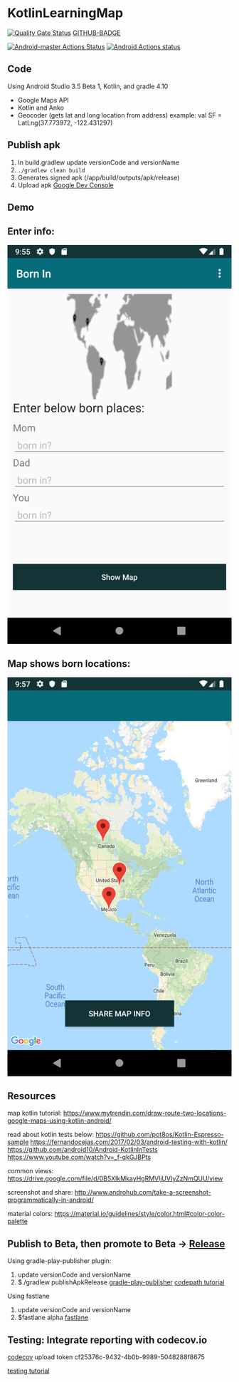 # KotlinLearningMap
[![Quality Gate Status](https://sonarcloud.io/api/project_badges/measure?project=AndreSand_BornInApp&metric=alert_status)](https://sonarcloud.io/dashboard?id=AndreSand_BornInApp)
[GITHUB-BADGE](https://github.com/AndreSand/BornInApp/workflows/android-master/badge.svg)

[![Android-master Actions Status](https://github.com/AndreSand/BornInApp/workflows/android-master/badge.svg)](https://github.com/AndreSand/BornInApp/actions)
[![Android Actions status](https://github.com/AndreSand/BornInApp/workflows/android/badge.svg)](https://github.com/AndreSand/BornInApp/actions)

## Code
Using Android Studio 3.5 Beta 1, Kotlin, and gradle 4.10

- Google Maps API
- Kotlin and Anko
- Geocoder (gets lat and long location from address) example: val SF = LatLng(37.773972, -122.431297)

## Publish apk
1. In build.gradlew update versionCode and versionName
2. ```./gradlew clean build```
3. Generates signed apk (/app/build/outputs/apk/release)
4. Upload apk [Google Dev Console](https://play.google.com/apps/publish/)

## Demo

## Enter info:
<img src='map_form.png' title='Enter info: ' width='' alt='Enter info: ' />

## Map shows born locations:
<img src='map.png' title='Map shows born locations: ' width='' alt='Map shows born locations' />


## Resources
map kotlin tutorial:
https://www.mytrendin.com/draw-route-two-locations-google-maps-using-kotlin-android/

read about kotlin tests below:
https://github.com/pot8os/Kotlin-Espresso-sample
https://fernandocejas.com/2017/02/03/android-testing-with-kotlin/
https://github.com/android10/Android-KotlinInTests
https://www.youtube.com/watch?v=_f-qkGJBPts

common views:
https://drive.google.com/file/d/0B5XIkMkayHgRMVljUVIyZzNmQUU/view

screenshot and share:
http://www.androhub.com/take-a-screenshot-programmatically-in-android/

material colors:
https://material.io/guidelines/style/color.html#color-color-palette

## Publish to Beta, then promote to Beta -> [Release](https://play.google.com/apps/publish/?account=7285672962128655255#ManageReleasesPlace:p=com.bornin.androidapp)
Using gradle-play-publisher plugin:
1. update versionCode and versionName
2. $./gradlew publishApkRelease
[gradle-play-publisher](https://github.com/Triple-T/gradle-play-publisher#google-play-service-account)
[codepath tutorial](https://github.com/codepath/android_guides/wiki/Automating-Publishing-to-the-Play-Store)

Using fastlane
1. update versionCode and versionName
2. $fastlane alpha
[fastlane](https://medium.com/quark-works/how-i-increased-my-productivity-during-deployments-using-fastlane-9e30301f41ed)

## Testing: Integrate reporting with codecov.io
[codecov](https://codecov.io/gh/AndreSand/KotlinLearningMap)
upload token cf25376c-9432-4b0b-9989-5048288f8675

[testing tutorial](http://kuzzle.io/blog/2016/03/tips-to-use-travis-on-an-android-environment)

